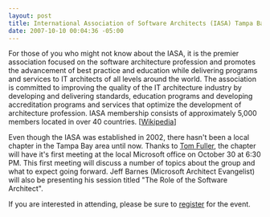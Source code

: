 ```yaml
---
layout: post
title: International Association of Software Architects (IASA) Tampa Bay Chapter
date: 2007-10-10 00:04:36 -05:00
---
```


For those of you who might not know about the IASA, it is the premier association focused on the software architecture profession and promotes the advancement of best practice and education while delivering programs and services to IT architects of all levels around the world. The association is committed to improving the quality of the IT architecture industry by developing and delivering standards, education programs and developing accreditation programs and services that optimize the development of architecture profession. IASA membership consists of approximately 5,000 members located in over 40 countries. [[Wikipedia](http://en.wikipedia.org/wiki/International_Association_of_Software_Architects)]

Even though the IASA was established in 2002, there hasn't been a local chapter in the Tampa Bay area until now. Thanks to [Tom Fuller](http://soapitstop.com/), the chapter will have it's first meeting at the local Microsoft office on October 30 at 6:30 PM. This first meeting will discuss a number of topics about the group and what to expect going forward. Jeff Barnes (Microsoft Architect Evangelist) will also be presenting his session titled "The Role of the Software Architect".

If you are interested in attending, please be sure to [register](https://www.clicktoattend.com/invitation.aspx?code=121438) for the event.

